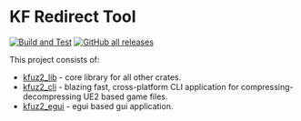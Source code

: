 # KF Redirect Tool

[![Build and Test](https://github.com/InsultingPros/KFRedirectTool/actions/workflows/build.yml/badge.svg?branch=main)](https://github.com/InsultingPros/KFRedirectTool/actions/workflows/build.yml) [![GitHub all releases](https://img.shields.io/github/downloads/InsultingPros/KFRedirectTool/total)](https://github.com/InsultingPros/KFRedirectTool/releases)

This project consists of:

- [kfuz2_lib](kfuz2_lib/README.md) - core library for all other crates.
- [kfuz2_cli](kfuz2_cli/README.md) - blazing fast, cross-platform CLI application for compressing-decompressing UE2 based game files.
- [kfuz2_egui](kfuz2_egui/README.md) - egui based gui application.
